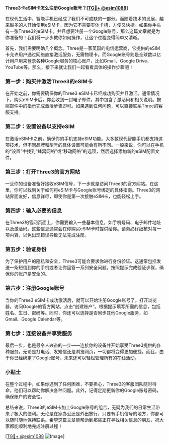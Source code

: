 **Three3卡eSIM卡怎么注册Google账号？[[TG💪+ @esim1088](https://t.me/s/esim1088)]**

在现代生活中，智能手机已经成了我们不可或缺的一部分。而随着技术的发展，越来越多的人开始使用eSIM卡，因为它不需要实体卡槽，方便又快捷。如果你手头有一张Three3的eSIM卡，并且想要注册一个Google账号，那么这篇文章就是为你准备的！我们将一步步教你如何操作，让这个过程变得简单又清晰。

首先，我们需要明确几个概念。Three是一家英国的电信运营商，它提供的eSIM卡允许用户通过网络直接激活服务，无需物理卡。而Google账号则是全球数以亿计用户用来登录各种Google服务的核心账户，比如Gmail、Google Drive、YouTube等。那么，接下来就让我们一起看看具体的操作步骤吧！

### 第一步：购买并激活Three3的eSIM卡

在开始之前，你需要确保你的Three3 eSIM卡已经成功购买并且激活。通常情况下，购买eSIM卡后，你会收到一封电子邮件，其中包含了激活码和相关说明。按照邮件中的指示完成激活步骤即可。如果遇到任何问题，可以直接联系Three的客服支持。

### 第二步：设置设备以支持eSIM

在激活eSIM卡之前，确保你的手机支持eSIM功能。大多数现代智能手机都支持这项技术，但不同品牌和型号的具体设置可能会有所不同。一般来说，你可以在手机的“设置”中找到“蜂窝网络”或“移动网络”的选项，然后选择添加新的eSIM配置文件。

### 第三步：打开Three3的官方网站

一旦你的设备准备好接收eSIM信号，下一步就是访问Three3的官方网站。在这里，你可以找到关于如何将eSIM卡与Google账号绑定的具体指南。Three3的网站界面友好，信息详尽，即使你是第一次接触eSIM卡，也能轻松上手。

### 第四步：输入必要的信息

在Three3的官网页面上，你需要输入一些基本信息，如手机号码、电子邮件地址以及激活码。这些信息通常会在你购买eSIM卡时提供给你。请务必仔细核对每一项内容，以免出现错误导致无法完成注册。

### 第五步：验证身份

为了保护用户的隐私和安全，Three3可能会要求你进行身份验证。这通常包括发送一条短信到你的手机或者让你回答一系列安全问题。按照提示完成验证步骤，确保你的账户是安全的。

### 第六步：注册Google账号

当你的Three3 eSIM卡成功激活后，就可以开始注册Google账号了。打开浏览器，访问Google的官方网站，点击“创建账户”。根据提示填写所需的信息，包括姓名、生日、密码等。同时，你还可以选择是否同步其他Google服务，如Gmail、Google Calendar等。

### 第七步：连接设备并享受服务

最后一步，也是最令人兴奋的一步——连接你的设备并开始享受Three3提供的各种服务。无论是打电话、发短信还是浏览网页，一切都将变得更加便捷。而且，由于你已经绑定了Google账号，未来还可以轻松管理所有的在线活动。

### 小贴士

在整个过程中，如果你遇到了任何困难，不要担心，Three3的客服团队随时待命，他们可以帮助你解决各种问题。此外，记得定期更新你的Google账号密码，确保账户的安全性。

总结来说，Three3的eSIM卡加上Google账号的组合，无疑为我们的日常生活带来了极大的便利。无论是在家办公还是外出旅行，只要有手机信号的地方，你都可以随时随地保持联系。希望这篇文章能帮助到那些正在寻找相关信息的朋友，祝大家都能顺利地完成注册过程！

[[TG💪+ @esim1088](https://t.me/s/esim1088) ![Image](https://i.postimg.cc/4NQfJmqS/Snipaste-2025-05-13-00-14-12.png)]